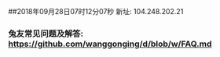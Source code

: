 ##2018年09月28日07时12分07秒 新址: 104.248.202.21
### 兔友常见问题及解答: https://github.com/wanggonging/d/blob/w/FAQ.md
